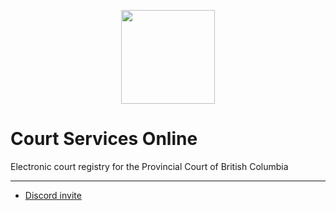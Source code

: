 <p align="center">
<img width="150" height="150" src="https://cdn.discordapp.com/attachments/824471788980404234/928871221066600478/images.png">
</p>

# Court Services Online 
Electronic court registry for the Provincial Court of British Columbia

---

- [Discord invite](https://discord.gg/FmEEFEJWeC)
